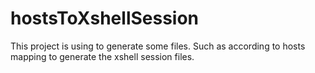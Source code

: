# hostsToXshellSession
This project is using to generate some files.
Such as according to hosts mapping to generate the xshell session files.